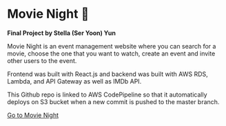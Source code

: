 # Movie Night 🍿


**Final Project by Stella (Ser Yoon) Yun**


Movie Night is an event management website where you can search for a movie, choose the one that you want to watch, create an event and invite other users to the event.


Frontend was built with React.js and backend was built with AWS RDS, Lambda, and API Gateway as well as IMDb API.


This Github repo is linked to AWS CodePipeline so that it automatically deploys on S3 bucket when a new commit is pushed to the master branch.


[Go to Movie Night](http://ccfinalprojectbucket.s3-website-us-east-1.amazonaws.com/)
